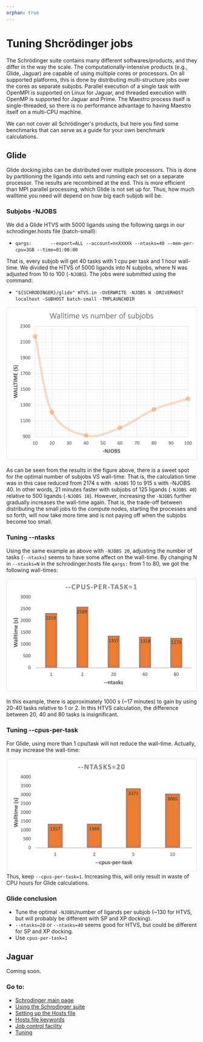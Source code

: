 ```yaml
---
orphan: true
---
```


# Tuning Shcrödinger jobs
The Schrödinger suite contains many different softwares/products, and they differ in the way the scale.
The computationally-intensive products (e.g., Glide, Jaguar) are capable of using multiple cores or processors. 
On all supported platforms, this is done by distributing multi-structure jobs over the cores as separate subjobs. 
Parallel execution of a single task with OpenMPI is supported on Linux for Jaguar, and threaded execution with OpenMP 
is supported for Jaguar and Prime. The Maestro process itself is single-threaded, so there is no performance advantage 
to having Maestro itself on a multi-CPU machine. 

We can not cover all Schrödinger's products, but here you find some benchmarks that can serve as a guide for your own
benchmark calculations.

## Glide
Glide docking jobs can be distributed over multiple processors. This is done by partitioning the ligands into sets and 
running each set on a separate processor. The results are recombined at the end. This is more efficient than MPI parallel 
processing, which Glide is not set up for. Thus, how much walltime you need will depend on how big
each subjob will be.

### Subjobs -NJOBS
We did a Glide HTVS with 5000 ligands using the following qargs in our schrodinger.hosts file 
(batch-small):
* `qargs:       --export=ALL --account=nnXXXXk --ntasks=40 --mem-per-cpu=3GB --time=01:00:00`

That is, every subjob will get 40 tasks with 1 cpu per task and 1 hour wall-time. We divided the HTVS of 5000 ligands
into N subjobs, where N was adjusted from 10 to 100 (`-NJOBS`). The jobs were submitted using the command:
* `"${SCHRODINGER}/glide" HTVS.in -OVERWRITE -NJOBS N -DRIVERHOST localhost -SUBHOST batch-small -TMPLAUNCHDIR`

![Adjusting --ntasks](figures/njobs.png)


As can be seen from the results in the figure above, there is a sweet spot for the optimal number of subjobs VS wall-time.
That is, the calculation time was in this case reduced from 2174 s with `-NJOBS` 10 to 915 s with -NJOBS 40. In other 
words, 21 minutes faster with subjobs of 125 ligands (`-NJOBS 40`) relative to 500 ligands (`-NJOBS 10`). However, 
increasing the `-NJOBS` further gradually increases the wall-time again. That is, the trade-off between distributing the
small jobs to the compute nodes, starting the processes and so forth, will now take more time and is not paying off 
when the subjobs become too small. 

### Tuning --ntasks
Using the same example as above with `-NJOBS 20`, adjusting the number of tasks (`--ntasks`) seems to have some affect 
on the wall-time. By changing N in `--ntasks=N` in the schrodinger.hosts file `qargs:` from 1 to 80, we got the following 
wall-times:

![Adjusting --ntasks](figures/ntasks.png)

In this example, there is approximately 1000 s (~17 minutes) to gain by using 20-40 tasks relative to 1 or 2. In this 
HTVS calculation, the difference between 20, 40 and 80 tasks is insignificant. 


### Tuning --cpus-per-task
For Glide, using more than 1 cpu/task will not reduce the wall-time. Actually, it may increase the wall-time:

![Adjusting --cpus-per-task](figures/cpus_20tasks.png)
Thus, keep `--cpus-per-task=1`. Increasing this, will only result in waste of CPU hours for Glide calculations.

### Glide conclusion
* Tune the optimal `-NJOBS`/number of ligands per subjob (~130 for HTVS, but will probably be different with SP and XP docking). 
* `--ntasks=20` or `--ntasks=40` seems good for HTVS, but could be different for SP and XP docking.
* Use `cpus-per-task=1`

## Jaguar
Coming soon.

### Go to:
* [Schrodinger main page](schrodinger.md)
* [Using the Schrodinger suite](schrodinger_usage.md)
* [Setting up the Hosts file](schrodinger_hosts.md)
* [Hosts file keywords](host_file_settings.md)
* [Job control facility](job_control.md)
* [Tuning](tuning.md)